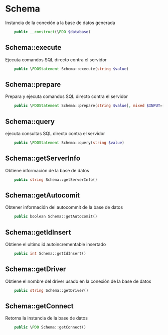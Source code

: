 # Schema

Instancia de la conexión a la base de datos generada

```php
    public __construct(\PDO $database)
```

## Schema::execute

Ejecuta comandos SQL directo contra el servidor

```php
    public \PDOStatement Schema::execute(string $value)
```

## Schema::prepare

Prepara y ejecuta comandos SQL directo contra el servidor

```php
    public \PDOStatement Schema::prepare(string $value[, mixed $INPUT=[]])
```

## Schema::query

ejecuta consultas SQL directo contra el servidor

```php
    public \PDOStatement Schema::query(string $value)
```

## Schema::getServerInfo

Obtiene información de la base de datos

```php
    public string Schema::getServerInfo()
```

## Schema::getAutocomit

Obtener información del autocommit de la base de datos

```php
    public boolean Schema::getAutocomit()
```

## Schema::getIdInsert

Obtiene el ultimo id autoincrementable insertado

```php
    public int Schema::getIdInsert()
```

## Schema::getDriver

Obtiene el nombre del driver usado en la conexión de la base de datos

```php
    public string Schema::getDriver()
```

## Schema::getConnect

Retorna la instancia de la base de datos

```php
    public \PDO Schema::getConnect()
```
